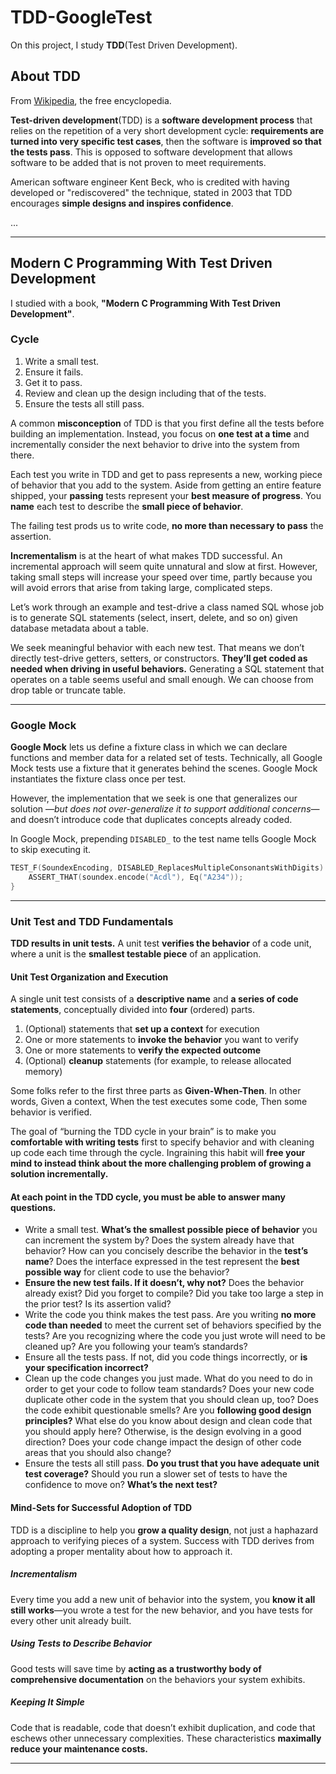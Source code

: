 # TDD-GoogleTest

On this project, I study **TDD**(Test Driven Development).

## About TDD

From [Wikipedia](https://en.wikipedia.org/wiki/Test-driven_development), the free encyclopedia.

**Test-driven development**(TDD) is a **software development process** that relies on the repetition of a very short development cycle: **requirements are turned into very specific test cases**, then the software is **improved so that the tests pass**. This is opposed to software development that allows software to be added that is not proven to meet requirements.

American software engineer Kent Beck, who is credited with having developed or "rediscovered" the technique, stated in 2003 that TDD encourages **simple designs and inspires confidence**.

...

---

## Modern C Programming With Test Driven Development

I studied with a book, **"Modern C Programming With Test Driven Development"**.

### Cycle

1. Write a small test. 
2. Ensure it fails. 
3. Get it to pass. 
4. Review and clean up the design including that of the tests.
5. Ensure the tests all still pass.

A common **misconception** of TDD is that you first define all the tests before building an implementation. Instead, you focus on **one test at a time** and incrementally consider the next behavior to drive into the system from there.

Each test you write in TDD and get to pass represents a new, working piece of behavior that you add to the system. Aside from getting an entire feature shipped, your **passing** tests represent your **best measure of progress**. You **name** each test to describe the **small piece of behavior**.

The failing test prods us to write code, **no more than necessary to pass** the assertion.

**Incrementalism** is at the heart of what makes TDD successful. An incremental approach will seem quite unnatural and slow at first. However, taking small steps will increase your speed over time, partly because you will avoid errors that arise from taking large, complicated steps.

Let’s work through an example and test-drive a class named SQL whose job is to generate SQL statements (select, insert, delete, and so on) given database metadata about a table.

We seek meaningful behavior with each new test. That means we don’t directly test-drive getters, setters, or constructors. **They’ll get coded as needed when driving in useful behaviors.** Generating a SQL statement that operates on a table seems useful and small enough. We can choose from drop table or truncate table.

---

### Google Mock

**Google Mock** lets us define a fixture class in which we can declare functions and member data for a related set of tests. Technically, all Google Mock tests use a fixture that it generates behind the scenes. Google Mock instantiates the fixture class once per test.

However, the implementation that we seek is one that generalizes our solution —_but does not over-generalize it to support additional concerns_— and doesn’t introduce code that duplicates concepts already coded.

In Google Mock, prepending `DISABLED_` to the test name tells Google Mock to skip executing it.

```cpp
TEST_F(SoundexEncoding, DISABLED_ReplacesMultipleConsonantsWithDigits) {
    ASSERT_THAT(soundex.encode("Acdl"), Eq("A234"));
}
```

---

### Unit Test and TDD Fundamentals

**TDD results in unit tests.** A unit test **verifies the behavior** of a code unit, where a unit is the **smallest testable piece** of an application.

#### Unit Test Organization and Execution

A single unit test consists of a **descriptive name** and **a series of code statements**, conceptually divided into **four** (ordered) parts.

1. (Optional) statements that **set up a context** for execution
2. One or more statements to **invoke the behavior** you want to verify
3. One or more statements to **verify the expected outcome**
4. (Optional) **cleanup** statements (for example, to release allocated memory)

Some folks refer to the first three parts as **Given-When-Then**. In other words, Given a context, When the test executes some code, Then some behavior is verified.

The goal of “burning the TDD cycle in your brain” is to make you **comfortable with writing tests** first to specify behavior and with cleaning up code each time through the cycle. Ingraining this habit will **free your mind to instead think about the more challenging problem of growing a solution incrementally.**

#### At each point in the TDD cycle, you must be able to answer many questions.

- Write a small test. **What’s the smallest possible piece of behavior** you can increment the system by? Does the system already have that behavior? How can you concisely describe the behavior in the **test’s name**? Does the interface expressed in the test represent the **best possible way** for client code to use the behavior?
- **Ensure the new test fails. If it doesn’t, why not?** Does the behavior already exist? Did you forget to compile? Did you take too large a step in the prior test? Is its assertion valid?
- Write the code you think makes the test pass. Are you writing **no more code than needed** to meet the current set of behaviors specified by the tests? Are you recognizing where the code you just wrote will need to be cleaned up? Are you following your team’s standards? 
- Ensure all the tests pass. If not, did you code things incorrectly, or **is your specification incorrect?** 
- Clean up the code changes you just made. What do you need to do in order to get your code to follow team standards? Does your new code duplicate other code in the system that you should clean up, too? Does the code exhibit questionable smells? Are you **following good design principles?** What else do you know about design and clean code that you should apply here? Otherwise, is the design evolving in a good direction? Does your code change impact the design of other code areas that you should also change?
- Ensure the tests all still pass. **Do you trust that you have adequate unit test coverage?** Should you run a slower set of tests to have the confidence to move on? **What’s the next test?**

#### Mind-Sets for Successful Adoption of TDD

TDD is a discipline to help you **grow a quality design**, not just a haphazard approach to verifying pieces of a system. Success with TDD derives from adopting a proper mentality about how to approach it.

##### Incrementalism

Every time you add a new unit of behavior into the system, you **know it all still works**—you wrote a test for the new behavior, and you have tests for every other unit already built.

##### Using Tests to Describe Behavior

Good tests will save time by **acting as a trustworthy body of comprehensive documentation** on the behaviors your system exhibits.

##### Keeping It Simple

Code that is readable, code that doesn’t exhibit duplication, and code that eschews other unnecessary complexities. These characteristics **maximally reduce your maintenance costs.**

---

